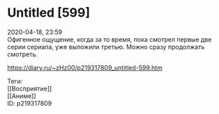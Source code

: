 Untitled [599]
===============

   
 2020-04-18, 23:59   
  Офигенное ощущение, когда за то время, пока смотрел первые две серии сериала, уже выложили третью. Можно сразу продолжать смотреть.   
    
 <https://diary.ru/~zHz00/p219317809_untitled-599.htm>   
   
 Теги:   
 [[Восприятие]]   
 [[Аниме]]   
 ID: p219317809